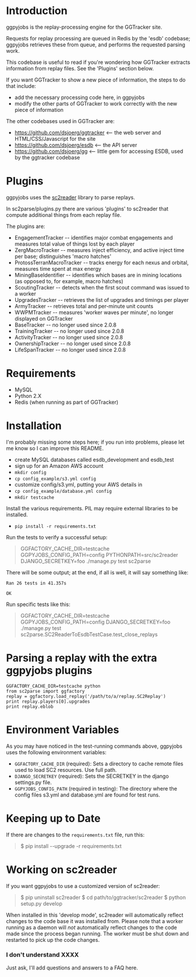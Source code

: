 Introduction
===============

ggpyjobs is the replay-processing engine for the GGTracker site.

Requests for replay processing are queued in Redis by the 'esdb'
codebase; ggpyjobs retrieves these from queue, and performs the
requested parsing work.

This codebase is useful to read if you're wondering how GGTracker
extracts information from replay files.  See the 'Plugins' section
below.

If you want GGTracker to show a new piece of information, the steps to
do that include:
* add the necessary processing code here, in ggpyjobs
* modify the other parts of GGTracker to work correctly with the new
  piece of information

The other codebases used in GGTracker are:
* https://github.com/dsjoerg/ggtracker <-- the web server and
  HTML/CSS/Javascript for the site
* https://github.com/dsjoerg/esdb <-- the API server
* https://github.com/dsjoerg/gg <-- little gem for accessing ESDB,
  used by the ggtracker codebase


Plugins
===============

ggpyjobs uses the [sc2reader](https://github.com/graylinkim/sc2reader)
library to parse replays.

In sc2parse/plugins.py there are various 'plugins' to sc2reader that compute additional things from each replay file.

The plugins are:
* EngagementTracker -- identifies major combat engagements and
  measures total value of things lost by each player
* ZergMacroTracker -- measures inject efficiency, and active inject
  time per base; distinguishes 'macro hatches'
* ProtossTerranMacroTracker -- tracks energy for each nexus and
  orbital, measures time spent at max energy
* MiningBaseIdentifier -- identifies which bases are in mining
  locations (as opposed to, for example, macro hatches)
* ScoutingTracker -- detects when the first scout command was issued
  to a worker
* UpgradesTracker -- retrieves the list of upgrades and timings per
  player
* ArmyTracker -- retrieves total and per-minute unit counts
* WWPMTracker -- measures 'worker waves per minute', no longer displayed on GGTracker
* BaseTracker -- no longer used since 2.0.8
* TrainingTracker -- no longer used since 2.0.8
* ActivityTracker -- no longer used since 2.0.8
* OwnershipTracker -- no longer used since 2.0.8
* LifeSpanTracker -- no longer used since 2.0.8


Requirements
===============

 * MySQL
 * Python 2.X
 * Redis (when running as part of GGTracker)


Installation
===============

I'm probably missing some steps here; if you run into problems, please
let me know so I can improve this README.

* create MySQL databases called esdb_development and esdb_test
* sign up for an Amazon AWS account
* `mkdir config`
* `cp config_example/s3.yml config`
* customize config/s3.yml, putting your AWS details in
* `cp config_example/database.yml config`
* `mkdir testcache`

Install the various requirements. PIL may require external libraries to be installed.

* `pip install -r requirements.txt`

Run the tests to verify a successful setup:
> GGFACTORY_CACHE_DIR=testcache GGPYJOBS_CONFIG_PATH=config PYTHONPATH=src/sc2reader DJANGO_SECRETKEY=foo ./manage.py test sc2parse

There will be some output; at the end, if all is well, it will say something like:
```
Ran 26 tests in 41.357s

OK
```

Run specific tests like this:
> GGFACTORY_CACHE_DIR=testcache GGPYJOBS_CONFIG_PATH=config DJANGO_SECRETKEY=foo ./manage.py test sc2parse.SC2ReaderToEsdbTestCase.test_close_replays


Parsing a replay with the extra ggpyjobs plugins
================================================
```
GGFACTORY_CACHE_DIR=testcache python
from sc2parse import ggfactory
replay = ggfactory.load_replay('/path/to/a/replay.SC2Replay')
print replay.players[0].upgrades
print replay.eblob
```


Environment Variables
======================

As you may have noticed in the test-running commands above, ggpyjobs
uses the following environment variables:
* `GGFACTORY_CACHE_DIR` (required): Sets a directory to cache remote
  files used to load SC2 resources. Use full path.
* `DJANGO_SECRETKEY` (required): Sets the SECRETKEY in the django
  settings.py file.
* `GGPYJOBS_CONFIG_PATH` (required in testing): The directory where
  the config files s3.yml and database.yml are found for test runs.


Keeping up to Date
=====================

If there are changes to the `requirements.txt` file, run this:

> $ pip install --upgrade -r requirements.txt



Working on sc2reader
========================

If you want ggpyjobs to use a customized version of sc2reader:

> $ pip uninstall sc2reader
> $ cd path/to/ggtracker/sc2reader
> $ python setup.py develop

When installed in this 'develop mode', sc2reader will automatically
reflect changes to the code base it was installed from. Please note
that a worker running as a daemon will *not* automatically reflect
changes to the code made since the process began running. The worker
must be shut down and restarted to pick up the code changes.


### I don't understand XXXX

Just ask, I'll add questions and answers to a FAQ here.

